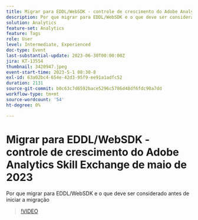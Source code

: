 ```yaml
---
title: Migrar para EDDL/WebSDK - controle de crescimento do Adobe Analytics Skill Exchange de maio de 2023
description: Por que migrar para EDDL/WebSDK e o que deve ser considerado antes de iniciar a migração
solution: Analytics
feature-set: Analytics
feature: Tags
role: User
level: Intermediate, Experienced
doc-type: Event
last-substantial-update: 2023-06-30T00:00:00Z
jira: KT-13554
thumbnail: 3420947.jpeg
event-start-time: 2023-5-1 08:30-8
exl-id: 63a02bc4-654e-42d3-95f9-ee91a1adfc52
duration: 2131
source-git-commit: b0c63c7d6592bace5296c5786d48df6fdc90a7dd
workflow-type: tm+mt
source-wordcount: '54'
ht-degree: 0%

---
```


# Migrar para EDDL/WebSDK - controle de crescimento do Adobe Analytics Skill Exchange de maio de 2023

Por que migrar para EDDL/WebSDK e o que deve ser considerado antes de iniciar a migração

>[!VIDEO](https://video.tv.adobe.com/v/3420947/?learn=on)

